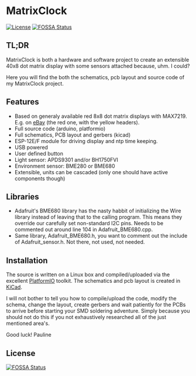 # MatrixClock

[![License](https://img.shields.io/github/license/middelink/MatrixClock.svg)](https://github.com/middelink/MatrixClock/blob/master/LICENSE)
[![FOSSA Status](https://app.fossa.com/api/projects/git%2Bgithub.com%2Fmiddelink%2FMatrixClock.svg?type=shield)](https://app.fossa.com/projects/git%2Bgithub.com%2Fmiddelink%2FMatrixClock?ref=badge_shield)

## TL;DR

MatrixClock is both a hardware and software project to create an extensible
40x8 dot matrix display with some sensors attached because, uhm. I could?

Here you will find the both the schematics, pcb layout and source code of my
MatrixClock project.

## Features

* Based on generaly available red 8x8 dot matrix displays with MAX7219. E.g. on [eBay](https://www.ebay.com/itm/8x8-3mm-5mm-Dot-Matrix-Display-Red-Full-Color-RGB-LED-MAX7219-DIY-Kit-f-Arduino/401374736108) (the red one, with the yellow headers).
* Full source code (arduino, platformio)
* Full schematics, PCB layout and gerbers (kicad)
* ESP-12E/F module for driving display and ntp time keeping.
* USB powered
* User defined button
* Light sensor: APDS9301 and/or BH1750FVI
* Environment sensor: BME280 or BME680
* Extensible, units can be cascaded (only one should have active components though)

## Libraries

* Adafruit's BME680 library has the nasty habbit of initializing the Wire
  library instead of leaving that to the calling program. This means they
  override our carefully set non-standard I2C pins. Needs to be commented
  out around line 104 in Adafruit\_BME680.cpp.
* Same library, Adafruit\_BME680.h, you want to comment out the include of
  Adafruit\_sensor.h. Not there, not used, not needed.

## Installation

The source is written on a Linux box and compiled/uploaded via the excellent
[PlatformIO](https://platformio.org) toolkit. The schematics and pcb layout is
created in [KiCad](https://kicad-pcb.org).

I will not bother to tell you how to compile/upload the code, modify the
schema, change the layout, create gerbers and wait patiently for the PCBs
to arrive before starting your SMD soldering adventure. Simply because
you should not do this if you not exhaustively researched all of the
just mentioned area's.

Good luck!
  Pauline


## License
[![FOSSA Status](https://app.fossa.com/api/projects/git%2Bgithub.com%2Fmiddelink%2FMatrixClock.svg?type=large)](https://app.fossa.com/projects/git%2Bgithub.com%2Fmiddelink%2FMatrixClock?ref=badge_large)